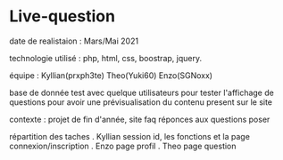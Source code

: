 # Live-question
date de realistaion : Mars/Mai 2021

technologie utilisé : php, html, css, boostrap, jquery.

équipe : Kyllian(prxph3te) Theo(Yuki60) Enzo(SGNoxx) 

base de donnée test avec quelque utilisateurs pour tester l'affichage de questions pour avoir une prévisualisation du contenu present sur le site 

contexte : projet de fin d'année, site faq réponces aux questions poser

répartition des taches . Kyllian session id, les fonctions et la page connexion/inscription
                       . Enzo page profil
                       . Theo page question




